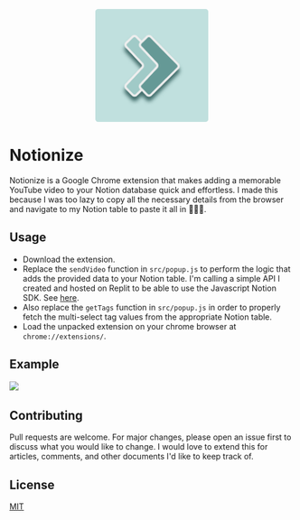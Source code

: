 <p align="center">
  <img width="200" height="200" src="assets/logo1.png">
</p>

# Notionize

Notionize is a Google Chrome extension that makes adding a memorable YouTube video to your Notion database quick and effortless. I made this because I was too lazy to copy all the necessary details from the browser and navigate to my Notion table to paste it all in 🤷🏽‍♂️.

## Usage

- Download the extension.
- Replace the `sendVideo` function in `src/popup.js` to perform the logic that adds the provided data to your Notion table. I'm calling a simple API I created and hosted on Replit to be able to use the Javascript Notion SDK. See [here](https://replit.com/@SauhardaRajbhan/notionize#index.js).
- Also replace the `getTags` function in `src/popup.js` in order to properly fetch the multi-select tag values from the appropriate Notion table.
- Load the unpacked extension on your chrome browser at `chrome://extensions/`.

## Example
![](https://thumbs.gfycat.com/ContentDecimalIcelandicsheepdog-size_restricted.gif)

## Contributing
Pull requests are welcome. For major changes, please open an issue first to discuss what you would like to change. I would love to extend this for articles, comments, and other documents I'd like to keep track of.

## License
[MIT](https://choosealicense.com/licenses/mit/)